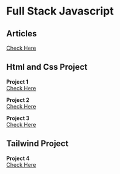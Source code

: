 # Full Stack Javascript

## Articles
[Check Here](./Articles/readme.md)

## Html and Css Project
**Project 1** <br/>
[Check Here](./Projects/Project%2001/readme.md)

**Project 2** <br/>
[Check Here](./Projects/Project%2002/)

**Project 3** <br/>
[Check Here](./Projects/Project%2003/)

## Tailwind Project

**Project 4**<br/>
[Check Here](./Projects/Project%204%20%20vscode/)